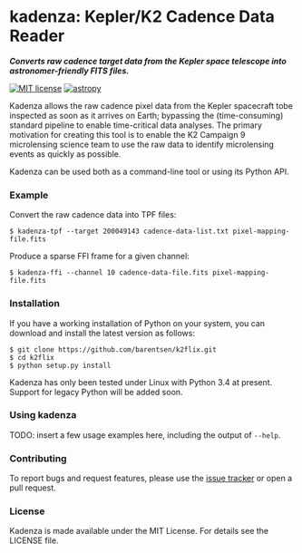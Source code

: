 # kadenza: Kepler/K2 Cadence Data Reader 
***Converts raw cadence target data from the Kepler space telescope into astronomer-friendly FITS files.***

[![MIT license](http://img.shields.io/badge/license-MIT-blue.svg)](https://github.com/barentsen/k2flix/blob/master/LICENSE) [![astropy](http://img.shields.io/badge/powered%20by-AstroPy-orange.svg?style=flat)](http://www.astropy.org/)

Kadenza allows the raw cadence pixel data from the Kepler spacecraft
tobe inspected as soon as it arrives on Earth;
bypassing the (time-consuming) standard pipeline to enable time-critical
data analyses. The primary motivation for creating this tool is to
enable the K2 Campaign 9 microlensing science team to use the raw
data to identify microlensing events as quickly as possible.

Kadenza can be used both as a command-line tool or using its Python API.

### Example
Convert the raw cadence data into TPF files:
```
$ kadenza-tpf --target 200049143 cadence-data-list.txt pixel-mapping-file.fits
```

Produce a sparse FFI frame for a given channel:
```
$ kadenza-ffi --channel 10 cadence-data-file.fits pixel-mapping-file.fits
``` 

### Installation
If you have a working installation of Python on your system,
you can download and install the latest version as follows:
```
$ git clone https://github.com/barentsen/k2flix.git
$ cd k2flix
$ python setup.py install
```
Kadenza has only been tested under Linux with Python 3.4 at present.
Support for legacy Python will be added soon.

### Using kadenza
TODO: insert a few usage examples here, including the output of `--help`.

### Contributing
To report bugs and request features, please use the [issue tracker](https://github.com/KeplerGO/kadenza/issues) or open a pull request.

### License
Kadenza is made available under the MIT License.
For details see the LICENSE file.
